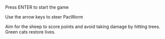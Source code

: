 Press ENTER to start the game

Use the arrow keys to steer PacWorm

Aim for the sheep to score points and avoid taking damage by hitting trees. Green cats restore lives.